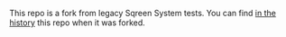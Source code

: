 This repo is a fork from legacy Sqreen System tests. You can find [in the history](https://github.com/DataDog/system-tests/tree/b3db65d0b58bde5ed3ecd601b2dae0b8f4bb6f06) this repo when it was forked.